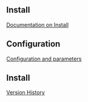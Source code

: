 ## Install
[Documentation on Install](./Install.md)

## Configuration
[Configuration and parameters](./Configuration.md)

## Install
[Version History](./VersionHistory.md)
